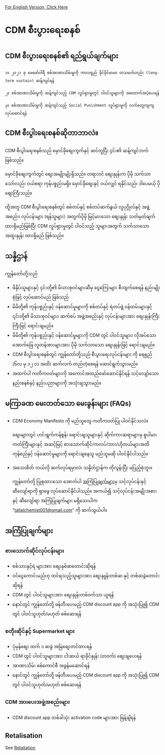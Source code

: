 [For English Version, Click Here](README.md)

# CDM စီးပွားရေးစနစ် 

## CDM စီးပွားရေးစနစ်၏ ရည်ရွယ်ချက်များ 

    ၁။ ၂၀၂၁ ခု ဖေဖော်ဝါရီ စစ်အာဏာသိမ်းမှုကို ကာလရှည် ခိုင်ခိုင်မာမာ တသမတ်တည်း (long-term sustain) ဆန့်ကျင်ရန်
 
    ၂။ စစ်အာဏာသိမ်းမှုကို ဆန့်ကျင်သည့် CDM လှုပ်ရှားမှုတွင် ပါဝင်သူများကို အထောက်အပံ့ပေးရန်

    ၃။ စစ်အာဏာသိမ်းမှုကို ဆန့်ကျင်သည့် Social Punishment လှုပ်ရှားမှုကို လက်တွေ့ကျကျ လုပ်ဆောင်ရန်

## CDM စီးပွါးရေးစနစ်ဆိုတာဘာလဲ။

CDM စီးပွါးရေးစနစ်သည် မှောင်ခိုစျေးကွက်နှင့် ဆင်တူပြီး ၄င်း၏ ဆန့်ကျင်ဘက်ဖြစ်သည်။

မှောင်ခိုစျေးကွက်တွင် စျေးအမျိုးမျိုးရှိသည်။ တရားဝင် စျေးနှုန်းက ပိုမို သက်သာသော်လည်း ဝယ်စရာ ကုန်ပစ္စည်းမရှိ။ မှောင်ခို‌စျေးနှင့် ဝယ်လျှင် ရနိုင်သည်၊ ဒါပေမယ့် ပိုဈေးကြီးသည်။

ထို့အတူ CDM စီးပွါးရေးစနစ်တွင် စစ်တပ်နှင့် စစ်တပ်ဆက်နွယ် လူပုဂ္ဂိုလ်နှင့် အဖွဲ့အစည်း၊ လုပ်ငန်းများ (ရန်သူများ) အတွက်ပိုမို မြင့်မားသော စျေးနှုန်း သတ်မှတ်ချက် ထားရှိမည်ဖြစ်ပြီး CDM လှုပ်ရှားမှုတွင် ပါဝင်သည့် သူများအတွက် သက်သာသော အထူးနှုန်း ထားရှိမည် ဖြစ်သည်။

## သန္နိဌာန် 

ကျွန်တော်တို့သည် 

* ဖိနှိပ်သူများနှင့် ၄င်းတို့၏ မိသားစုဝင်များဆီမှ ငွေကြေးများ စီးထွက်စေရန် နည်းမျိုးစုံဖြင့် လုပ်ဆောင်မည် ဖြစ်သည် 
* မိမိတို့၏ ကုန်ပစ္စည်းနှင့် ဝန်ဆောင်မှုများကို စစ်တပ်နှင့် ရဲတပ်ဖွဲ့ ဝန်ထမ်းများနှင့် ၎င်းတို့၏ မိသားစုဝင်များ၊ ဆက်စပ် အဖွဲ့အစည်းနှင့် လုပ်ငန်းများအား စျေးနှုန်းကြီးကြီးဖြင့် ရောင်းချမည်။
* မိမိတို့၏ ကုန်ပစ္စည်းနှင့် ဝန်ဆောင်မှုများကို CDM တွင် ပါဝင်သူများ၊ လိုအပ်သော အောက်ခြေ လူတန်းစားများအား ပိုမို သက်သာသော စျေးနှုန်းဖြင့် ရောင်းချမည်။
* CDM စီးပွါးရေးစနစ်တွင် ကျွန်တော်တို့သည် စီးပွားရေးလုပ်ငန်းများ ကို ရေရှည် (၆လ မှ ၁၂ လ အထိ) ဆက်လက် တည်တံ့စေရန် ဆောင်ရွက်သွားမည်။
* အထက်ပါ ကတိကဝတ်များကို အကောင်အထည်ဖော်ဆောင်နိုင်ရန် သင့်လျော်သော နည်းစနစ်နှင့် နည်းပညာများကို အသုံးချသွားမည်။


## မကြာခဏ မေးတတ်သော မေးခွန်းများ (FAQs)

* CDM Economy Manifesto ကို မည်သူတွေ ကတိကဝတ်ပြု ပါဝင်နိုင်သလဲ။ 

    စျေးများတွင် ဟင်းရွက်ကန်စွန်း ရောင်းချသူများနှင့် ဆိုက်ကားဆရာများမှ စူပါမားကတ်ကြီးများနှင့် အဆင့်မြင့် စားသောက်ဆိုင်/ကလပ်/ဘား/ဟိုတယ်များအထိ ကုန်စည်နှင့် ဝန်ဆောင်မှုများကို ရောင်းချနေသူ မည်သူမဆို ပါဝင်နိုင်ပါသည်။  

* အသေးစိတ် ဘယ်လို ဆက်လုပ်ရမှာလဲ၊ သန္နိတ်ဌာန်က တိုလွန်းပြီး မပြည့်စုံဘူး။

    ‌ကျွန်တော်တို့ ပြုစုထားသော အောက်ပါ [အကြံပြုချက်များ](#အကြံပြုချက်များ)မှ သင့်လုပ်ငန်းနှင့် ဆီလျော်ရာကို ရှာဖွေ လုပ်ဆောင်နိုင်ပါသည်။ အကယ်၍ သင့်လုပ်ငန်းအမျိုးအစားနှင့် ဆီလျော်ရာ အကြံပြုချက်များ မရှိသေးပါက "tallalchemist001@gmail.com" ကို ဆက်သွယ်ပါ။


## အကြံပြုချက်များ 

### စားသောက်ဆိုင်လုပ်ငန်းများ

* စစ်သားနှင့်ရဲ များအား စျေးနှစ်ဆတောင်းဆိုရန်
* ဝင်ငွေကောင်းမည်ဟု ထင်ရသည့်သူများအား စျေးနှူန်းတစ်ဆ နှင့် တစ်ဆခွဲတောင်းဆိုရန်
* CDM တွင် ပါဝင်သူများအား စျေးနှုန်းတစ်ဝက်သာ ယူရန်
* နောင်တွင် ကျွန်တော်တို့ ဖန်တီးပေးမည့် CDM discount app ကို အသုံးပြု၍ CDM တွင် ပါဝင်သူဟုတ်/မဟုတ် စစ်ဆေးရန်

### စတိုးဆိုင်နှင့် Supermarket များ

* ပုံမှန်စျေး ထက် ၁ ဆခွဲ အမြဲစျေးတင်ထားရန်
* CDM တွင် ပါဝင်သူများအား ငါးဆယ် ရာခိုင်နှုန်း (တဝက်) စျေးချပေးရန်
* အာဏာသိမ်း စစ်ကောင်စီ အခွန်မဆောင်ရန်
* နောင်တွင် ကျွန်တော်တို့ ဖန်တီးပေးမည့် CDM discount app ကို အသုံးပြု၍ CDM တွင် ပါဝင်သူဟုတ်/မဟုတ် စစ်ဆေးရန်

### CDM အားပေးအဖွဲ့အစည်းများ

* CDM discount app တစ်ခါသုံး activation code များအား ဖြန့်ချိရန်

## Retalisation

See [Retaliation](retaliation.md)

